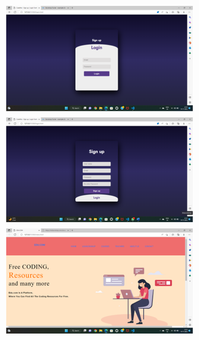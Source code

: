 <p align="center">
<img src="https://github.com/manojnayak45/devheat2022/blob/main/images/2022-11-19%20(3).png"/>
</p>


<p align="center">
<img src="https://github.com/manojnayak45/devheat2022/blob/main/images/2022-11-19%20(4).png"/>
</p>


<p align="center">
<img src="https://github.com/manojnayak45/devheat2022/blob/main/images/2022-11-19.png"/>
</p>

